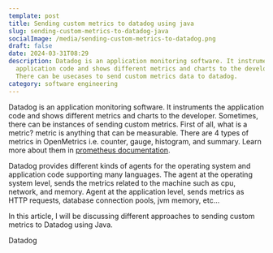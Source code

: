 ```yaml
---
template: post
title: Sending custom metrics to datadog using java
slug: sending-custom-metrics-to-datadog-java
socialImage: /media/sending-custom-metrics-to-datadog.png
draft: false
date: 2024-03-31T08:29
description: Datadog is an application monitoring software. It instruments the
  application code and shows different metrics and charts to the developer.
  There can be usecases to send custom metrics data to datadog.
category: software engineering
---
```

Datadog is an application monitoring software. It instruments the application code and shows different metrics and charts to the developer. Sometimes, there can be instances of sending custom metrics. First of all, what is a metric? metric is anything that can be measurable. There are 4 types of metrics in OpenMetrics i.e. counter, gauge, histogram, and summary. Learn more about them in [prometheus documentation](https://prometheus.io/docs/tutorials/understanding_metric_types/).

Datadog provides different kinds of agents for the operating system and application code supporting many languages. The agent at the operating system level, sends the metrics related to the machine such as cpu, network, and memory. Agent at the application level, sends metrics as HTTP requests, database connection pools, jvm memory, etc...

In this article, I will be discussing different approaches to sending custom metrics to Datadog using Java.

Datadog
